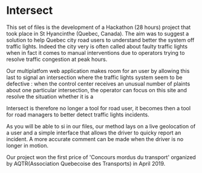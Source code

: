 # Intersect

This set of files is the development of a Hackathon (28 hours) project that took place in St Hyancinthe (Quebec, Canada). 
The aim was to suggest a solution to help Quebec city road users to understand better the system off traffic lights. Indeed the city very is often called about faulty traffic lights when in fact it comes to manual interventions due to operators trying to resolve traffic congestion at peak hours. 

Our multiplatfom web application makes room for an user by allowing this last to signal an intersection where the traffic lights system seem to be defective : when the control center receives an unusual number of plaints about one particular intersection, the operator can focus on this site and resolve the situation whether it is a 

Intersect is therefore no longer a tool for road user, it becomes then a tool for road managers to better detect traffic lights incidents.

As you will be able to si in our files, our method lays on a live geolocation of a user and a simple interface that allows the driver to quicky report an incident. A more accurate comment can be made when the driver is no longer in motion. 

Our project won the first price of 'Concours mordus du transport' organized by AQTR(Association Quebecoise des Transports) in April 2019. 
